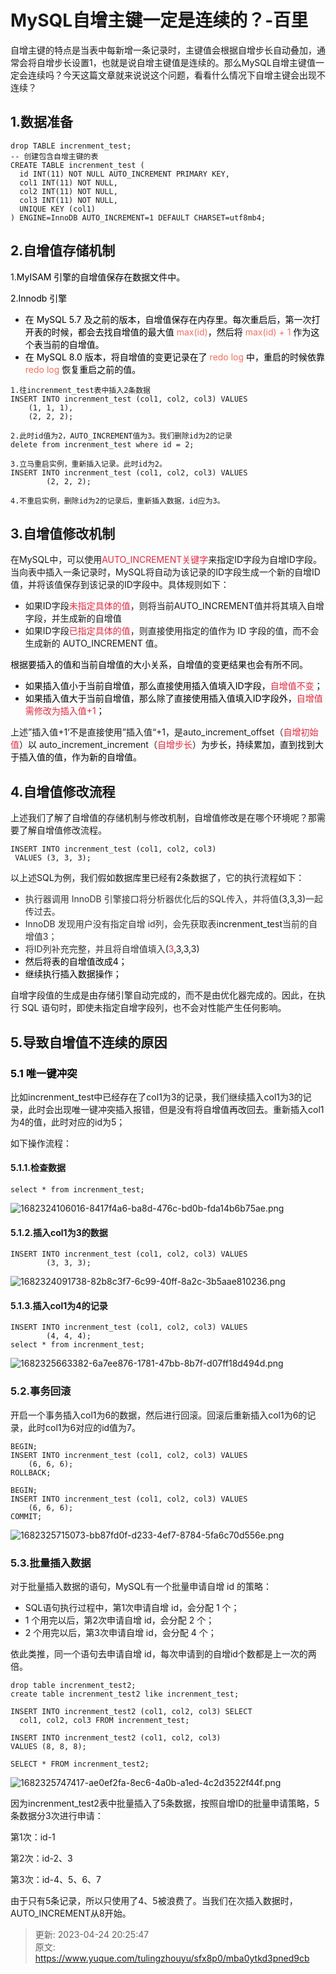 # MySQL自增主键一定是连续的？-百里

自增主键的特点是当表中每新增一条记录时，主键值会根据自增步长自动叠加，通常会将自增步长设置1，也就是说自增主键值是连续的。那么MySQL自增主键值一定会连续吗？今天这篇文章就来说说这个问题，看看什么情况下自增主键会出现不连续？

## 1.数据准备
```plsql
drop TABLE increnment_test;
-- 创建包含自增主键的表  
CREATE TABLE increnment_test (  
  id INT(11) NOT NULL AUTO_INCREMENT PRIMARY KEY,  
  col1 INT(11) NOT NULL,
  col2 INT(11) NOT NULL,
  col3 INT(11) NOT NULL,
  UNIQUE KEY (col1)
) ENGINE=InnoDB AUTO_INCREMENT=1 DEFAULT CHARSET=utf8mb4;
```

## 2.自增值存储机制
1.<font style="color:rgb(0, 0, 0);">MyISAM 引擎的自增值保存在数据文件中。</font>

<font style="color:rgb(0, 0, 0);">2.Innodb 引擎</font>

+ <font style="color:black;">在 MySQL 5.7 及之前的版本，自增值保存在内存里。每次重启后，第一次打开表的时候，都会去找自增值的最大值</font><font style="color:black;"> </font><font style="color:rgb(239, 112, 96);">max(id)</font><font style="color:black;">，然后将</font><font style="color:black;"> </font><font style="color:rgb(239, 112, 96);">max(id) + 1</font><font style="color:black;"> </font><font style="color:black;">作为这个表当前的自增值。</font>
+ <font style="color:black;">在 MySQL 8.0 版本，将自增值的变更记录在了 </font><font style="color:rgb(239, 112, 96);">redo log</font><font style="color:black;"> 中，重启的时候依靠 </font><font style="color:rgb(239, 112, 96);">redo log</font><font style="color:black;"> 恢复重启之前的值。</font>

```plsql
1.往increnment_test表中插入2条数据
INSERT INTO increnment_test (col1, col2, col3) VALUES    
    (1, 1, 1),    
    (2, 2, 2);

2.此时id值为2，AUTO_INCREMENT值为3。我们删除id为2的记录
delete from increnment_test where id = 2;

3.立马重启实例，重新插入记录。此时id为2。
INSERT INTO increnment_test (col1, col2, col3) VALUES    
		(2, 2, 2);

4.不重启实例，删除id为2的记录后，重新插入数据，id应为3。
```

## 3.自增值修改机制
在MySQL中，可以使用<font style="color:#DF2A3F;">AUTO_INCREMENT关键字</font>来指定ID字段为自增ID字段。当向表中插入一条记录时，MySQL将自动为该记录的ID字段生成一个新的自增ID值，并将该值保存到该记录的ID字段中。具体规则如下：

+ 如果ID字段<font style="color:#DF2A3F;">未指定具体的值</font>，则将当前AUTO_INCREMENT值并将其填入自增字段，并生成新的自增值
+ 如果ID字段<font style="color:#DF2A3F;">已指定具体的值</font>，则直接使用指定的值作为 ID 字段的值，而不会生成新的 AUTO_INCREMENT 值。

<font style="color:rgb(0, 0, 0);">根据要插入的值和当前自增值的大小关系，自增值的变更结果也会有所不同。</font>

+ <font style="color:rgb(0, 0, 0);">如果插入值小于当前自增值，那么直接使用插入值填入ID字段，</font><font style="color:#DF2A3F;">自增值不变</font><font style="color:rgb(0, 0, 0);">；</font>
+ <font style="color:rgb(0, 0, 0);">如果插入值大于当前自增值，那么除了直接使用插入值填入ID字段外，</font><font style="color:#DF2A3F;">自增值需修改为插入值+1</font><font style="color:rgb(0, 0, 0);">；</font>

上述”插入值+1‘不是直接使用”插入值“+1，是auto_increment_offset（<font style="color:#DF2A3F;">自增初始值</font>）<font style="color:rgb(0, 0, 0);">以 </font>auto_increment_increment（<font style="color:#DF2A3F;">自增步长</font>）<font style="color:rgb(0, 0, 0);">为步长，持续累加，直到找到大于插入值的值，作为新的自增值。</font>

## 4.自增值修改流程
上述我们了解了自增值的存储机制与修改机制，自增值修改是在哪个环境呢？那需要了解自增值修改流程。

```plsql
INSERT INTO increnment_test (col1, col2, col3) 
 VALUES (3, 3, 3);
```

以上述SQL为例，我们假如数据库里已经有2条数据了，它的执行流程如下：

+ <font style="color:rgb(51, 51, 51);">执行器调用 InnoDB 引擎接口将分析器优化后的SQL传入，并将值</font>(3,3,3)<font style="color:rgb(51, 51, 51);">一起传过去。</font>
+ <font style="color:rgb(51, 51, 51);">InnoDB 发现用户没有指定自增 id列，会先获取表</font>increnment_test<font style="color:rgb(51, 51, 51);">当前的自增值3；</font>
+ <font style="color:rgb(51, 51, 51);">将ID列补充完整，并且将自增值填入</font>(<font style="color:#DF2A3F;">3</font>,3,3,3)
+ <font style="color:rgb(1, 1, 1);">然后将表的自增值改成4；</font>
+ <font style="color:rgb(1, 1, 1);">继续执行插入数据操作</font><font style="color:rgb(1, 1, 1);">；</font>

自增字段值的生成是由存储引擎自动完成的，而不是由优化器完成的。因此，在执行 SQL 语句时，即使未指定自增字段列，也不会对性能产生任何影响。

## 5.导致自增值不连续的原因
### <font style="color:rgb(0, 0, 0);">5.1 唯一键冲突</font>
比如increnment_test中已经存在了col1为3的记录，我们继续插入col1为3的记录，此时会出现唯一键冲突插入报错，<font style="color:rgb(18, 18, 18);">但是没有将自增值再改回去</font>。重新插入col1为4的值，此时对应的id为5；

如下操作流程：

#### 5.1.1.检查数据
```plsql
select * from increnment_test;
```

![1682324106016-8417f4a6-ba8d-476c-bd0b-fda14b6b75ae.png](./img/Hfau9hRq6JTiQCGj/1682324106016-8417f4a6-ba8d-476c-bd0b-fda14b6b75ae-414073.png)

#### 5.1.2.插入col1为3的数据
```plsql
INSERT INTO increnment_test (col1, col2, col3) VALUES    
		(3, 3, 3);
```

![1682324091738-82b8c3f7-6c99-40ff-8a2c-3b5aae810236.png](./img/Hfau9hRq6JTiQCGj/1682324091738-82b8c3f7-6c99-40ff-8a2c-3b5aae810236-144776.png)

#### 5.1.3.插入col1为4的记录
```plsql
INSERT INTO increnment_test (col1, col2, col3) VALUES    
		(4, 4, 4);
select * from increnment_test;
```

![1682325663382-6a7ee876-1781-47bb-8b7f-d07ff18d494d.png](./img/Hfau9hRq6JTiQCGj/1682325663382-6a7ee876-1781-47bb-8b7f-d07ff18d494d-605493.png)

### 5.2.事务回滚
开启一个事务插入col1为6的数据，然后进行回滚。回滚后重新插入col1为6的记录，此时col1为6对应的id值为7。

```plsql
BEGIN;    
INSERT INTO increnment_test (col1, col2, col3) VALUES      
    (6, 6, 6);   
ROLLBACK; 

BEGIN;    
INSERT INTO increnment_test (col1, col2, col3) VALUES      
    (6, 6, 6);   
COMMIT; 
```

![1682325715073-bb87fd0f-d233-4ef7-8784-5fa6c70d556e.png](./img/Hfau9hRq6JTiQCGj/1682325715073-bb87fd0f-d233-4ef7-8784-5fa6c70d556e-481939.png)

### 5.3.批量插入数据
对于批量插入数据的语句，MySQL有一个批量申请自增 id 的策略：

+ SQL语句执行过程中，第1次申请自增 id，会分配 1 个；
+ 1 个用完以后，第2次申请自增 id，会分配 2 个；
+ 2 个用完以后，第3次申请自增 id，会分配 4 个；

依此类推，同一个语句去申请自增 id，每次申请到的自增id个数都是上一次的两倍。

```plsql
drop table increnment_test2;
create table increnment_test2 like increnment_test;

INSERT INTO increnment_test2 (col1, col2, col3) SELECT
  col1, col2, col3 FROM increnment_test;

INSERT INTO increnment_test2 (col1, col2, col3)
VALUES (8, 8, 8);  

SELECT * FROM increnment_test2; 
```

![1682325747417-ae0ef2fa-8ec6-4a0b-a1ed-4c2d3522f44f.png](./img/Hfau9hRq6JTiQCGj/1682325747417-ae0ef2fa-8ec6-4a0b-a1ed-4c2d3522f44f-577654.png)

因为increnment_test2表中批量插入了5条数据，按照自增ID的批量申请策略，5条数据分3次进行申请：

第1次：id-1

第2次：id-2、3

第3次：id-4、5、6、7

由于只有5条记录，所以只使用了4、5被浪费了。当我们在次插入数据时，AUTO_INCREMENT从8开始。



> 更新: 2023-04-24 20:25:47  
> 原文: <https://www.yuque.com/tulingzhouyu/sfx8p0/mba0ytkd3pned9cb>